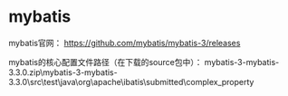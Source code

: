 # mybatis

mybatis官网：
https://github.com/mybatis/mybatis-3/releases

mybatis的核心配置文件路径（在下载的source包中）：
mybatis-3-mybatis-3.3.0.zip\mybatis-3-mybatis-3.3.0\src\test\java\org\apache\ibatis\submitted\complex_property
